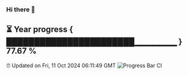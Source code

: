 ### Hi there 👋
⏳ Year progress { ███████████████████████▁▁▁▁▁▁▁ } 77.67 %
---
⏰ Updated on Fri, 11 Oct 2024 06:11:49 GMT
![Progress Bar CI](https://github.com/Moyi321/Moyi321/workflows/Progress%20Bar%20CI/badge.svg)
